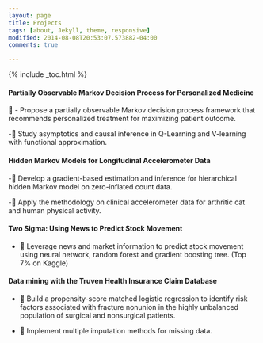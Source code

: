 ```yaml
---
layout: page
title: Projects
tags: [about, Jekyll, theme, responsive]
modified: 2014-08-08T20:53:07.573882-04:00
comments: true

---
```

{% include _toc.html %}


#### Partially Observable Markov Decision Process for Personalized Medicine
 
 - Propose a partially observable Markov decision process framework that recommends personalized
treatment for maximizing patient outcome.

- Study asymptotics and causal inference in Q-Learning and V-learning with
functional approximation.

#### Hidden Markov Models for Longitudinal Accelerometer Data
 
- Develop a gradient-based estimation and inference for hierarchical hidden Markov model on zero-inflated count data.  

- Apply the methodology on clinical accelerometer data for arthritic cat and human physical activity.

#### Two Sigma:  Using News to Predict Stock Movement

-  Leverage news and market information to predict stock movement using neural network, random
 forest and gradient boosting tree. (Top 7% on Kaggle)
 
#### Data mining with the Truven Health Insurance Claim Database

-  Build a propensity-score matched logistic regression to identify risk factors associated with fracture
 nonunion in the highly unbalanced population of surgical and nonsurgical patients.

-  Implement multiple imputation methods for missing data.


